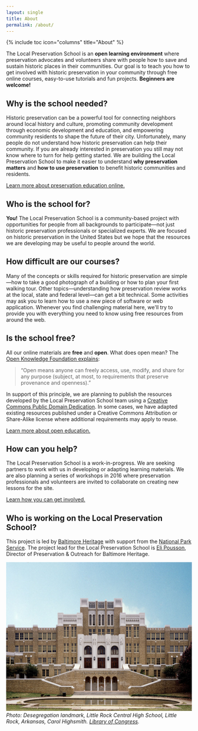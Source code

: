 ```yaml
---
layout: single
title: About
permalink: /about/
---
```

{% include toc icon="columns" title="About" %}

The Local Preservation School is an **open learning environment** where preservation advocates and volunteers share with people how to save and sustain historic places in their communities. Our goal is to teach you how to get involved with historic preservation in your community through free online courses, easy-to-use tutorials and fun projects. **Beginners are welcome!**

## Why is the school needed?

Historic preservation can be a powerful tool for connecting neighbors around local history and culture, promoting community development through economic development and education, and empowering community residents to shape the future of their city. Unfortunately, many people do not understand how historic preservation can help their community. If you are already interested in preservation you still may not know where to turn for help getting started. We are building the Local Preservation School to make it easier to understand **why preservation matters** and **how to use preservation** to benefit historic communities and residents.

<p><a href="/background/" class="btn btn--large">Learn more about preservation education online.</a></p>

## Who is the school for?

**You!** The Local Preservation School is a community-based project with opportunities for people from all backgrounds to participate—not just historic preservation professionals or specialized experts. We are focused on historic preservation in the United States but we hope that the resources we are developing may be useful to people around  the world.

## How difficult are our courses?

Many of the concepts or skills required for historic preservation are simple—how to take a good photograph of a building or how to plan your first walking tour. Other topics—understanding how preservation review works at the local, state and federal level—can get a bit technical. Some activities may ask you to learn how to use a new piece of software or web application. Whenever you find challenging material here, we'll try to provide you with everything you need to know using free resources from around the web.

## Is the school free?

All our online materials are **free** and **open**. What does open mean? The [Open Knowledge Foundation explains](http://opendefinition.org/):

>“Open means anyone can freely access, use, modify, and share for any purpose (subject, at most, to requirements that preserve provenance and openness).”

In support of this principle, we are planning to publish the resources developed by the Local Preservation School team using a [Creative Commons Public Domain Dedication](https://creativecommons.org/publicdomain/zero/1.0/). In some cases, we have adapted existing resources published under a Creative Commons Attribution or Share-Alike license where additional requirements may apply to reuse.

<p><a href="/open-education/" class="btn btn--large">Learn more about open education.</a></p>

## How can you help?

The Local Preservation School is a work-in-progress. We are seeking partners to work with us in developing or adapting learning materials. We are also planning a series of workshops in 2016 where preservation professionals and volunteers are invited to collaborate on creating new lessons for the site.

<p><a href="/get-involved/" class="btn btn--large">Learn how you can get involved.</a></p>

## Who is working on the Local Preservation School?

This project is led by [Baltimore Heritage](http://baltimoreheritage.org/) with support from the [National Park Service](https://www.nps.gov/index.htm). The project lead for the Local Preservation School is [Eli Pousson](http://baltimoreheritage.org/about/staff), Director of Preservation & Outreach for Baltimore Heritage.

![Desegregation landmark, Little Rock Central High School, Little Rock, Arkansas](/images/12881v.jpg)
_Photo: Desegregation landmark, Little Rock Central High School, Little Rock, Arkansas, Carol Highsmith. [Library of Congress](http://www.loc.gov/pictures/highsm.12881/resource/)._
